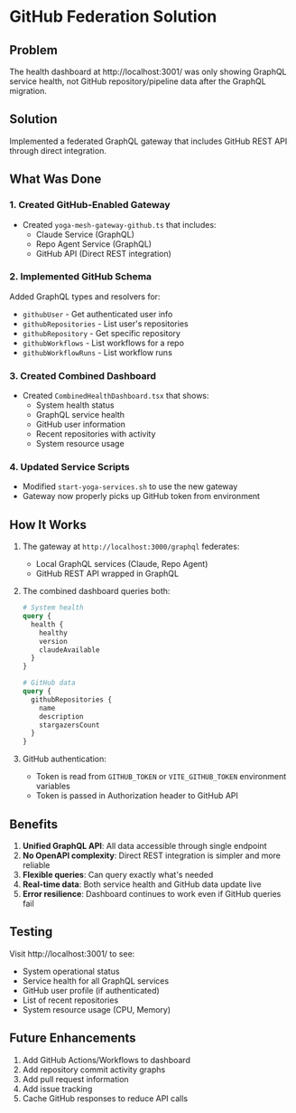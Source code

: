 # GitHub Federation Solution

## Problem
The health dashboard at http://localhost:3001/ was only showing GraphQL service health, not GitHub repository/pipeline data after the GraphQL migration.

## Solution
Implemented a federated GraphQL gateway that includes GitHub REST API through direct integration.

## What Was Done

### 1. Created GitHub-Enabled Gateway
- Created `yoga-mesh-gateway-github.ts` that includes:
  - Claude Service (GraphQL)
  - Repo Agent Service (GraphQL)
  - GitHub API (Direct REST integration)

### 2. Implemented GitHub Schema
Added GraphQL types and resolvers for:
- `githubUser` - Get authenticated user info
- `githubRepositories` - List user's repositories
- `githubRepository` - Get specific repository
- `githubWorkflows` - List workflows for a repo
- `githubWorkflowRuns` - List workflow runs

### 3. Created Combined Dashboard
- Created `CombinedHealthDashboard.tsx` that shows:
  - System health status
  - GraphQL service health
  - GitHub user information
  - Recent repositories with activity
  - System resource usage

### 4. Updated Service Scripts
- Modified `start-yoga-services.sh` to use the new gateway
- Gateway now properly picks up GitHub token from environment

## How It Works

1. The gateway at `http://localhost:3000/graphql` federates:
   - Local GraphQL services (Claude, Repo Agent)
   - GitHub REST API wrapped in GraphQL

2. The combined dashboard queries both:
   ```graphql
   # System health
   query { 
     health { 
       healthy 
       version 
       claudeAvailable 
     } 
   }
   
   # GitHub data
   query { 
     githubRepositories { 
       name 
       description 
       stargazersCount 
     } 
   }
   ```

3. GitHub authentication:
   - Token is read from `GITHUB_TOKEN` or `VITE_GITHUB_TOKEN` environment variables
   - Token is passed in Authorization header to GitHub API

## Benefits

1. **Unified GraphQL API**: All data accessible through single endpoint
2. **No OpenAPI complexity**: Direct REST integration is simpler and more reliable
3. **Flexible queries**: Can query exactly what's needed
4. **Real-time data**: Both service health and GitHub data update live
5. **Error resilience**: Dashboard continues to work even if GitHub queries fail

## Testing

Visit http://localhost:3001/ to see:
- System operational status
- Service health for all GraphQL services
- GitHub user profile (if authenticated)
- List of recent repositories
- System resource usage (CPU, Memory)

## Future Enhancements

1. Add GitHub Actions/Workflows to dashboard
2. Add repository commit activity graphs
3. Add pull request information
4. Add issue tracking
5. Cache GitHub responses to reduce API calls